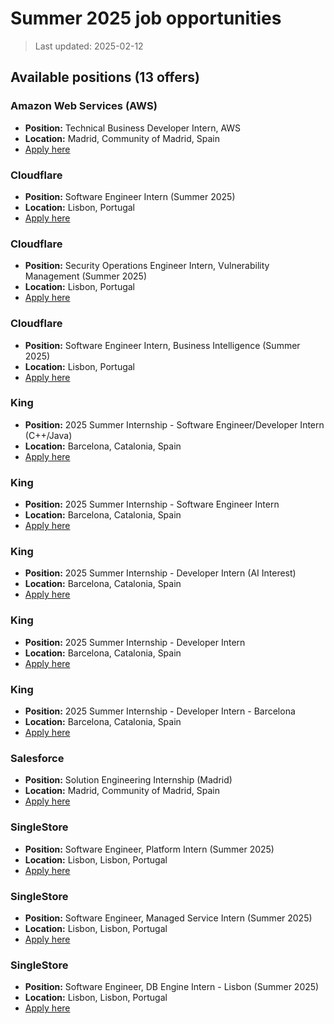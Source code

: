 # Summer 2025 job opportunities
> Last updated: 2025-02-12

## Available positions (13 offers)

### Amazon Web Services (AWS)
- **Position:** Technical Business Developer Intern, AWS
- **Location:** Madrid, Community of Madrid, Spain
- [Apply here](https://es.linkedin.com/jobs/view/technical-business-developer-intern-aws-at-amazon-web-services-aws-4055976299?position=34&pageNum=0&refId=qIdkhhdEs0%2BhpoZYxJ%2F0JA%3D%3D&trackingId=pHrjZRylFUk%2FpL65uRNZ8w%3D%3D)

### Cloudflare
- **Position:** Software Engineer Intern (Summer 2025)
- **Location:** Lisbon, Portugal
- [Apply here](https://pt.linkedin.com/jobs/view/software-engineer-intern-summer-2025-at-cloudflare-4054444499?position=8&pageNum=0&refId=nzOKMMDSUSY2x5aG4CF0VQ%3D%3D&trackingId=8KeA3uoFq58hmHAVfIjEwg%3D%3D)

### Cloudflare
- **Position:** Security Operations Engineer Intern, Vulnerability Management (Summer 2025)
- **Location:** Lisbon, Portugal
- [Apply here](https://pt.linkedin.com/jobs/view/security-operations-engineer-intern-vulnerability-management-summer-2025-at-cloudflare-4148797746?position=17&pageNum=0&refId=nzOKMMDSUSY2x5aG4CF0VQ%3D%3D&trackingId=R6kM9T4%2BUt%2FO63dV6n58eQ%3D%3D)

### Cloudflare
- **Position:** Software Engineer Intern, Business Intelligence (Summer 2025)
- **Location:** Lisbon, Portugal
- [Apply here](https://pt.linkedin.com/jobs/view/software-engineer-intern-business-intelligence-summer-2025-at-cloudflare-4116724021?position=21&pageNum=0&refId=nzOKMMDSUSY2x5aG4CF0VQ%3D%3D&trackingId=RXe9z5iIvuweIjgw6Uotfw%3D%3D)

### King
- **Position:** 2025 Summer Internship - Software Engineer/Developer Intern (C++/Java)
- **Location:** Barcelona, Catalonia, Spain
- [Apply here](https://es.linkedin.com/jobs/view/2025-summer-internship-software-engineer-developer-intern-c%2B%2B-java-at-king-4149693405?position=6&pageNum=0&refId=qIdkhhdEs0%2BhpoZYxJ%2F0JA%3D%3D&trackingId=3z5kTLne6qed31MbtW7blQ%3D%3D)

### King
- **Position:** 2025 Summer Internship - Software Engineer Intern
- **Location:** Barcelona, Catalonia, Spain
- [Apply here](https://es.linkedin.com/jobs/view/2025-summer-internship-software-engineer-intern-at-king-4149687965?position=10&pageNum=0&refId=qIdkhhdEs0%2BhpoZYxJ%2F0JA%3D%3D&trackingId=REzbmHWhR4cJvGfL8Da4Ww%3D%3D)

### King
- **Position:** 2025 Summer Internship - Developer Intern (AI Interest)
- **Location:** Barcelona, Catalonia, Spain
- [Apply here](https://es.linkedin.com/jobs/view/2025-summer-internship-developer-intern-ai-interest-at-king-4146101066?position=11&pageNum=0&refId=qIdkhhdEs0%2BhpoZYxJ%2F0JA%3D%3D&trackingId=K502PRr4Dn0Xuc8yYVbqBQ%3D%3D)

### King
- **Position:** 2025 Summer Internship - Developer Intern
- **Location:** Barcelona, Catalonia, Spain
- [Apply here](https://es.linkedin.com/jobs/view/2025-summer-internship-developer-intern-at-king-4141995185?position=13&pageNum=0&refId=qIdkhhdEs0%2BhpoZYxJ%2F0JA%3D%3D&trackingId=Jw5V77neRZAq0Btbafn7CA%3D%3D)

### King
- **Position:** 2025 Summer Internship - Developer Intern - Barcelona
- **Location:** Barcelona, Catalonia, Spain
- [Apply here](https://es.linkedin.com/jobs/view/2025-summer-internship-developer-intern-barcelona-at-king-4143006366?position=21&pageNum=0&refId=qIdkhhdEs0%2BhpoZYxJ%2F0JA%3D%3D&trackingId=kg6ZYdxfbu8WPrcBJkD94Q%3D%3D)

### Salesforce
- **Position:** Solution Engineering Internship (Madrid)
- **Location:** Madrid, Community of Madrid, Spain
- [Apply here](https://es.linkedin.com/jobs/view/solution-engineering-internship-madrid-at-salesforce-4140184163?position=28&pageNum=0&refId=qIdkhhdEs0%2BhpoZYxJ%2F0JA%3D%3D&trackingId=wjdsuJwsV1kfFiwyZZqPFQ%3D%3D)

### SingleStore
- **Position:** Software Engineer, Platform Intern (Summer 2025)
- **Location:** Lisbon, Lisbon, Portugal
- [Apply here](https://pt.linkedin.com/jobs/view/software-engineer-platform-intern-summer-2025-at-singlestore-4150949934?position=7&pageNum=0&refId=nzOKMMDSUSY2x5aG4CF0VQ%3D%3D&trackingId=NcoTILyX9KXcIkSdrebVZw%3D%3D)

### SingleStore
- **Position:** Software Engineer, Managed Service Intern (Summer 2025)
- **Location:** Lisbon, Lisbon, Portugal
- [Apply here](https://pt.linkedin.com/jobs/view/software-engineer-managed-service-intern-summer-2025-at-singlestore-4150955186?position=16&pageNum=0&refId=nzOKMMDSUSY2x5aG4CF0VQ%3D%3D&trackingId=1fE8atUBwpOR12YP06e5nA%3D%3D)

### SingleStore
- **Position:** Software Engineer, DB Engine Intern - Lisbon (Summer 2025)
- **Location:** Lisbon, Lisbon, Portugal
- [Apply here](https://pt.linkedin.com/jobs/view/software-engineer-db-engine-intern-lisbon-summer-2025-at-singlestore-4150949935?position=20&pageNum=0&refId=nzOKMMDSUSY2x5aG4CF0VQ%3D%3D&trackingId=evFhrS1FnUAamZDjLX9H%2FQ%3D%3D)

